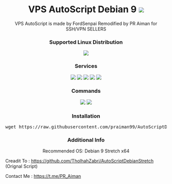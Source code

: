 <h1 align="center"> VPS AutoScript Debian 9 <img src="https://img.shields.io/badge/Version-1.0-blue.svg"></h1>

<p align="center">VPS AutoScript is made by FordSenpai Remodified by PR Aiman for SSH/VPN SELLERS</p>
<h3 align="center">Supported Linux Distribution</h3>
<p align="center">
  <a><img src="https://img.shields.io/badge/Support-Debian%209-red.svg"></a>
  
</p>
<h3 align="center">Services</h3>
<p align="center">
  <a><img src="https://img.shields.io/badge/Service-OpenSSH-green.svg"></a>
  <a><img src="https://img.shields.io/badge/Service-Dropbear-green.svg"></a>
  <a><img src="https://img.shields.io/badge/Service-Stunnel-green.svg"></a>
  <a><img src="https://img.shields.io/badge/Service-OpenVPN-green.svg"></a>
  <a><img src="https://img.shields.io/badge/Service-Squid3-green.svg"></a>
 </p>
<h3 align="center">Commands</h3>
<p align="center">
  <a><img src="https://img.shields.io/badge/Commands-menu-yellow.svg"></a>
  <a><img src="https://img.shields.io/badge/Life%20Time-IP%20Registered-lightgrey.svg"><a>
  </p>
  
<h3 align="center">Installation</h3>

<p align="center">
<pre>wget https://raw.githubusercontent.com/praiman99/AutoScriptDebian9/master/debian9.sh && chmod +x debian9.sh && ./debian9.sh
</pre></p>

<h3 align="center">Additional Info</h3>
<p align="center">
Recommended OS: Debian 9 Stretch x64

Creadit To : https://github.com/TholhahZabri/AutoScriptDebianStretch (Orignal Script)

Contact Me : https://t.me/PR_Aiman
   </p>
